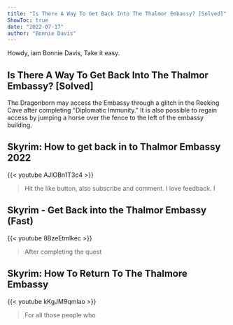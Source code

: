 ```yaml
---
title: "Is There A Way To Get Back Into The Thalmor Embassy? [Solved]"
ShowToc: true 
date: "2022-07-17"
author: "Bonnie Davis" 
---
```


Howdy, iam Bonnie Davis, Take it easy.
## Is There A Way To Get Back Into The Thalmor Embassy? [Solved]
The Dragonborn may access the Embassy through a glitch in the Reeking Cave after completing "Diplomatic Immunity." It is also possible to regain access by jumping a horse over the fence to the left of the embassy building.

## Skyrim: How to get back in to Thalmor Embassy 2022
{{< youtube AJlOBn1T3c4 >}}
>Hit the like button, also subscribe and comment. I love feedback. I 

## Skyrim - Get Back into the Thalmor Embassy (Fast)
{{< youtube 8BzeEtmlkec >}}
>After completing the quest 

## Skyrim: How To Return To The Thalmore Embassy
{{< youtube kKgJM9qmlao >}}
>For all those people who 

